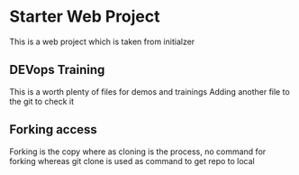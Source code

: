 # Starter Web Project

This is a web project which is taken from initialzer

## DEVops Training

This is a worth plenty of files for demos and trainings
Adding another file to the git to check it

## Forking access

Forking is the copy where as cloning is the process, no command for forking whereas git clone is used as command to get repo to local